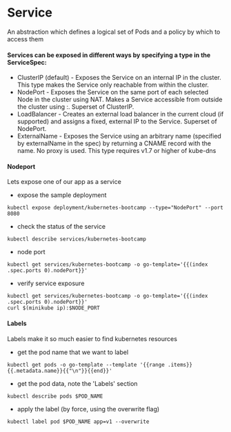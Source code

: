 # Service
An abstraction which defines a logical set of Pods and a policy by which to access them

#### Services can be exposed in different ways by specifying a type in the ServiceSpec:
- ClusterIP (default) - Exposes the Service on an internal IP in the cluster. This type makes the Service only reachable from within the cluster.
- NodePort - Exposes the Service on the same port of each selected Node in the cluster using NAT. Makes a Service accessible from outside the cluster using <NodeIP>:<NodePort>. Superset of ClusterIP.
- LoadBalancer - Creates an external load balancer in the current cloud (if supported) and assigns a fixed, external IP to the Service. Superset of NodePort.
- ExternalName - Exposes the Service using an arbitrary name (specified by externalName in the spec) by returning a CNAME record with the name. No proxy is used. This type requires v1.7 or higher of kube-dns

#### Nodeport
Lets expose one of our app as a service
- expose the sample deployment
```
kubectl expose deployment/kubernetes-bootcamp --type="NodePort" --port 8080
```
- check the status of the service
```
kubectl describe services/kubernetes-bootcamp
```
- node port
```
kubectl get services/kubernetes-bootcamp -o go-template='{{(index .spec.ports 0).nodePort}}'
```
- verify service exposure
```
kubectl get services/kubernetes-bootcamp -o go-template='{{(index .spec.ports 0).nodePort}}'
curl $(minikube ip):$NODE_PORT
```

#### Labels
Labels make it so much easier to find kubernetes resources
- get the pod name that we want to label
```
kubectl get pods -o go-template --template '{{range .items}}{{.metadata.name}}{{"\n"}}{{end}}'
```
- get the pod data, note the 'Labels' section
```
kubectl describe pods $POD_NAME
```
- apply the label (by force, using the overwrite flag)
```
kubectl label pod $POD_NAME app=v1 --overwrite
```
